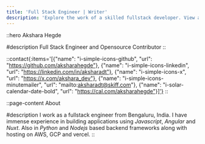 ```yaml
---
title: 'Full Stack Engineer | Writer'
description: 'Explore the work of a skilled fullstack developer. View a diverse range of projects showcasing expertise in front-end, back-end, and database development. Discover how this developer can bring your ideas to life with clean code, intuitive design, and seamless functionality'
---
```


::hero
Akshara Hegde

#description
Full Stack Engineer and Opensource Contributor
::

::contact{:items='[{"name": "i-simple-icons-github", "url": "https://github.com/aksharahegde"}, {"name": "i-simple-icons-linkedin", "url": "https://linkedin.com/in/aksharadt"}, {"name": "i-simple-icons-x", "url": "https://x.com/akshara_dev"}, {"name": "i-simple-icons-minutemailer", "url": "mailto:aksharadt@skiff.com"}, {"name": "i-solar-calendar-date-bold", "url": "https://cal.com/aksharahegde"}]'}
::

::page-content
About

#description
I work as a fullstack engineer from Bengaluru, India.
I have immense experience in building applications using *Javascript*, *Angular* and *Nuxt*. Also in *Python* and *Nodejs* based backend frameworks along with hosting on AWS, GCP and vercel.
::
